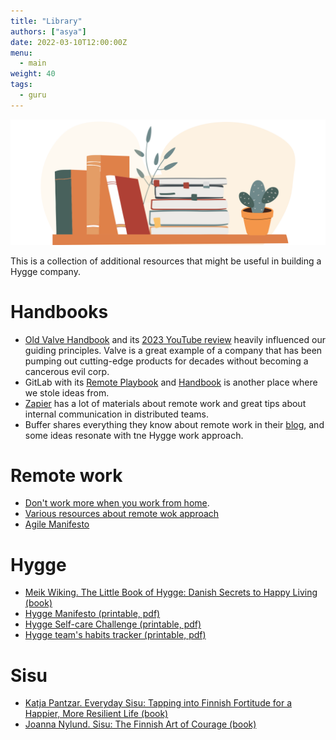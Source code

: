 ```yaml
---
title: "Library"
authors: ["asya"]
date: 2022-03-10T12:00:00Z
menu:
  - main
weight: 40
tags:
  - guru
---
```


![Library](/img/library.png)

This is a collection of additional resources that might be useful in building a Hygge company.

# Handbooks

- [Old Valve Handbook](https://steamcdn-a.akamaihd.net/apps/valve/Valve_NewEmployeeHandbook.pdf) and its [2023 YouTube review](https://www.youtube.com/watch?v=s9aCwCKgkLo) heavily influenced our guiding principles. Valve is a great example of a company that has been pumping out cutting-edge products for decades without becoming a cancerous evil corp.
- GitLab with its [Remote Playbook](https://about.gitlab.com/company/culture/all-remote/) and [Handbook](https://about.gitlab.com/handbook/) is another place where we stole ideas from.
- [Zapier](https://zapier.com/learn/remote-work/) has a lot of materials about remote work and great tips about internal communication in distributed teams.
- Buffer shares everything they know about remote work in their [blog](https://buffer.com/resources/remote-work/), and some ideas resonate with tne Hygge work approach.

# Remote work

- [Don't work more when you work from home](https://zapier.com/blog/working-too-much-remote-work/).
- [Various resources about remote wok approach](https://about.gitlab.com/company/culture/all-remote/resources/)
- [Agile Manifesto](http://agilemanifesto.org)

# Hygge

- [Meik Wiking. The Little Book of Hygge: Danish Secrets to Happy Living (book)](https://www.amazon.com/Little-Book-Hygge-Danish-Secrets/dp/0062658808)
- [Hygge Manifesto (printable, pdf)](/files/Hygge-manifesto.pdf)
- [Hygge Self-care Challenge (printable, pdf)](/files/Habits-tracker.png)
- [Hygge team's habits tracker (printable, pdf)](/files/self-care-checklist.png)

# Sisu

- [Katja Pantzar. Everyday Sisu: Tapping into Finnish Fortitude for a Happier, More Resilient Life (book)](https://www.amazon.com/Everyday-Sisu-Tapping-Fortitude-Resilient/dp/059341926X)
- [Joanna Nylund. Sisu: The Finnish Art of Courage (book)](https://www.amazon.com/gp/product/B078W7C4TB/ref=dbs_a_def_rwt_hsch_vapi_tkin_p1_i0)
